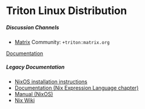 Triton Linux Distribution
=========================

##### Discussion Channels
* [Matrix](https://matrix.org) Community: `+triton:matrix.org`

[Documentation](https://triton.github.io/triton/)

##### Legacy Documentation
* [NixOS installation instructions](https://nixos.org/nixos/manual/#ch-installation)
* [Documentation (Nix Expression Language chapter)](https://nixos.org/nix/manual/#ch-expression-language)
* [Manual (NixOS)](https://nixos.org/nixos/manual/)
* [Nix Wiki](https://nixos.org/wiki/)

